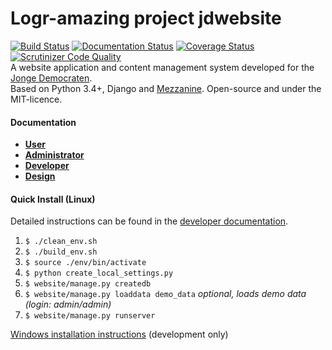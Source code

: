 Logr-amazing project
jdwebsite
=======
[![Build Status](https://travis-ci.org/jonge-democraten/website.svg?branch=master)](https://travis-ci.org/jonge-democraten/website) [![Documentation Status](https://readthedocs.org/projects/jdwebsite/badge/?version=latest)](https://readthedocs.org/projects/jdwebsite/?badge=latest) [![Coverage Status](https://coveralls.io/repos/jonge-democraten/website/badge.svg?branch=master)](https://coveralls.io/r/jonge-democraten/website?branch=master) 
[![Scrutinizer Code Quality](https://scrutinizer-ci.com/g/jonge-democraten/website/badges/quality-score.png?b=master)](https://scrutinizer-ci.com/g/jonge-democraten/website/?branch=master)  
A website application and content management system developed for the [Jonge Democraten](http://jongedemocraten.nl/).  
Based on Python 3.4+, Django and [Mezzanine](http://mezzanine.jupo.org/). Open-source and under the MIT-licence. 

#### Documentation
* **[User](http://jdwebsite.readthedocs.org/en/latest/user/)**
* **[Administrator](http://jdwebsite.readthedocs.org/en/latest/administrator/)**
* **[Developer](http://jdwebsite.readthedocs.org/en/latest/developer/)**
* **[Design](http://jdwebsite.readthedocs.org/en/latest/design/)**

#### Quick Install (Linux)
Detailed instructions can be found in the [developer documentation](http://jdwebsite.readthedocs.org/en/latest/developer/).

1. `$ ./clean_env.sh`
1. `$ ./build_env.sh`
1. `$ source ./env/bin/activate`  
1. `$ python create_local_settings.py`
1. `$ website/manage.py createdb`
1. `$ website/manage.py loaddata demo_data` *optional, loads demo data (login: admin/admin)*
1. `$ website/manage.py runserver`  

[Windows installation instructions](http://jdwebsite.readthedocs.io/en/latest/developer/#windows) (development only)
